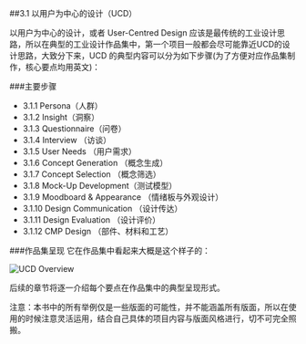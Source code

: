 ##3.1 以用户为中心的设计（UCD）

以用户为中心的设计，或者 User-Centred Design 应该是最传统的工业设计思路，所以在典型的工业设计作品集中，第一个项目一般都会尽可能靠近UCD的设计思路，大致分下来，UCD 的典型内容可以分为如下步骤(为了方便对应作品集制作，核心要点均用英文)：  



###主要步骤
* 3.1.1 Persona（人群）
* 3.1.2 Insight（洞察）
* 3.1.3 Questionnaire（问卷）  
* 3.1.4 Interview （访谈）  
* 3.1.5 User Needs （用户需求）
* 3.1.6 Concept Generation （概念生成）  
* 3.1.7 Concept Selection （概念筛选）    
* 3.1.8 Mock-Up Development（测试模型）  
* 3.1.9 Moodboard & Appearance （情绪板与外观设计）
* 3.1.10 Design Communication （设计传达）  
* 3.1.11 Design Evaluation （设计评价）   
* 3.1.12 CMP Design （部件、材料和工艺）

###作品集呈现 
它在作品集中看起来大概是这个样子的：  

![UCD Overview](http://kitpic.makebi.net/id/ucd/00ucd.png)

  
后续的章节将逐一介绍每个要点在作品集中的典型呈现形式。

  
注意：本书中的所有举例仅是一些版面的可能性，并不能涵盖所有版面，所以在使用的时候注意灵活运用，结合自己具体的项目内容与版面风格进行，切不可完全照搬。
